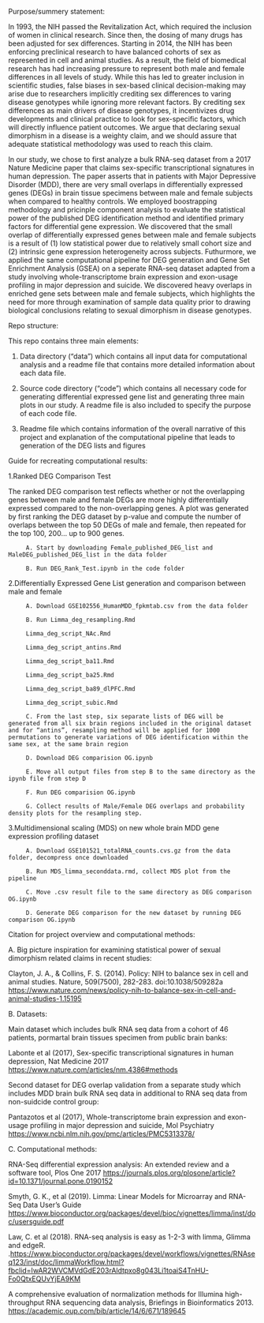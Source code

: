 Purpose/summery statement: 

In 1993, the NIH passed the Revitalization Act, which required the inclusion of women in clinical research. Since then, the dosing of many drugs has been adjusted for sex differences. Starting in 2014, the NIH has been enforcing preclinical research to have balanced cohorts of sex as represented in cell and animal studies. As a result, the field of biomedical research has had increasing pressure to represent both male and female differences in all levels of study. While this has led to greater inclusion in scientific studies, false biases in sex-based clinical decision-making may arise due to researchers implicitly crediting sex differences to varing disease genotypes while ignoring more relevant factors.  By crediting sex differences as main drivers of disease genotypes, it incentivizes drug developments and clinical practice to look for sex-specific factors, which will directly influence patient outcomes. We argue that declaring sexual dimorphism in a disease is a weighty claim, and we should assure that adequate statistical methodology was used to reach this claim.  

In our study, we chose to first analyze a bulk RNA-seq dataset from a 2017 Nature Medicine paper that claims sex-specific transcriptional signatures in human depression.  The paper asserts that in patients with Major Depressive Disorder (MDD), there are very small overlaps in differentially expressed genes (DEGs) in brain tissue specimens between male and female subjects when compared to healthy controls. We employed boostrapping methodology and pricinple component analysis to evaluate the statistical power of the published DEG identification method and identified primary factors for differential gene expression. We discovered that the small overlap of differentially expressed genes between male and female subjects is a result of (1) low statistical power due to relatively small cohort size and (2) intrinsic  gene expression heterogeneity across subjects. Futhurmore, we applied the same computational pipeline for DEG generation and Gene Set Enrichment Analysis (GSEA) on a seperate RNA-seq dataset adapted from a study involving whole-transcriptome brain expression and exon-usage profiling in major depression and suicide. We discovered heavy overlaps in enriched gene sets between male and female subjects, which highlights the need for more through examination of sample data quality prior to drawing biological conclusions relating to sexual dimorphism in disease genotypes. 




Repo structure:

   This repo contains three main elements:
   
   1.	Data directory (“data”) which contains all input data for computational analysis and a readme file that contains more detailed information about each data file.
   
   2.	Source code directory (“code”) which contains all necessary code for generating differential expressed gene list and generating three main plots in our study. A readme file is also included to specify the purpose of each code file.
   
   3.	Readme file which contains information of the overall narrative of this project and explanation of the computational pipeline that leads to generation of the DEG lists and figures




Guide for recreating computational results:

   1.Ranked DEG Comparison Test
   
   The ranked DEG comparison test reflects whether or not the overlapping genes between male and female DEGs are more highly differentially expressed compared to the non-overlapping genes. A plot was generated by first ranking the DEG dataset by p-value and compute the number of overlaps between the top 50 DEGs of male and female, then repeated for the top 100, 200… up to 900 genes.
    
         A.	Start by downloading Female_published_DEG_list and MaleDEG_published_DEG_list in the data folder

         B.	Run DEG_Rank_Test.ipynb in the code folder
   
   2.Differentially Expressed Gene List generation and comparison between male and female
    
         A.	Download GSE102556_HumanMDD_fpkmtab.csv from the data folder

         B.	Run Limma_deg_resampling.Rmd

         Limma_deg_script_NAc.Rmd

         Limma_deg_script_antins.Rmd

         Limma_deg_script_ba11.Rmd

         Limma_deg_script_ba25.Rmd

         Limma_deg_script_ba89_dlPFC.Rmd

         Limma_deg_script_subic.Rmd

         C.	From the last step, six separate lists of DEG will be generated from all six brain regions included in the original dataset and for “antins”, resampling method will be applied for 1000 permutations to generate variations of DEG identification within the same sex, at the same brain region

         D.	Download DEG comparision OG.ipynb

         E.	Move all output files from step B to the same directory as the ipynb file from step D

         F.	Run DEG comparision OG.ipynb

         G.	Collect results of Male/Female DEG overlaps and probability density plots for the resampling step. 

   3.Multidimensional scaling (MDS) on new whole brain MDD gene expression profiling dataset
   
         A.	Download GSE101521_totalRNA_counts.cvs.gz from the data folder, decompress once downloaded

         B.	Run MDS_limma_seconddata.rmd, collect MDS plot from the pipeline

         C.	Move .csv result file to the same directory as DEG comparison OG.ipynb

         D.	Generate DEG comparison for the new dataset by running DEG comparison OG.ipynb 



Citation for project overview and computational methods:
   
   A. Big picture inspiration for examining statistical power of sexual dimorphism related claims in recent studies:
    
   Clayton, J. A., & Collins, F. S. (2014). Policy: NIH to balance sex in cell and animal studies. Nature, 509(7500), 282-283. doi:10.1038/509282a
    https://www.nature.com/news/policy-nih-to-balance-sex-in-cell-and-animal-studies-1.15195 

   B. Datasets: 
    
   Main dataset which includes bulk RNA seq data from a cohort of 46 patients, pormartal brain tissues specimen from public brain banks: 
    
   Labonte et al (2017), Sex-specific transcriptional signatures in human depression, Nat Medicine 2017 https://www.nature.com/articles/nm.4386#methods 
    
   Second dataset for DEG overlap validation from a separate study which includes MDD brain bulk RNA seq data in additional to RNA seq data from non-suidcide control group: 
    
   Pantazotos et al (2017), Whole-transcriptome brain expression and exon-usage profiling in major depression and suicide, Mol Psychiatry
    https://www.ncbi.nlm.nih.gov/pmc/articles/PMC5313378/

   C. Computational methods: 
    
   RNA-Seq differential expression analysis: An extended review and a software tool, Plos One 2017
    https://journals.plos.org/plosone/article?id=10.1371/journal.pone.0190152 
    
   Smyth, G. K., et al (2019).  Limma: Linear Models for Microarray and RNA-Seq Data User’s Guide
    https://www.bioconductor.org/packages/devel/bioc/vignettes/limma/inst/doc/usersguide.pdf
    
   Law, C. et al (2018). RNA-seq analysis is easy as 1-2-3 with limma, Glimma and edgeR. .https://www.bioconductor.org/packages/devel/workflows/vignettes/RNAseq123/inst/doc/limmaWorkflow.html?fbclid=IwAR2WVCMVdGdE203rAldtpxo8g043Li1toaiS4TnHU-Fo0QtxEQUvYjEA9KM
    
   A comprehensive evaluation of normalization methods for Illumina high-throughput RNA sequencing data analysis, Briefings in Bioinformatics 2013.  https://academic.oup.com/bib/article/14/6/671/189645
